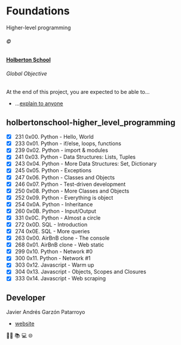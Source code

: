 # Foundations
Higher-level programming

###### :copyright:
**[Holberton School](https://www.holbertonschool.com/)**

###### Global Objective
At the end of this project, you are expected to be able to...
- ...[explain to anyone](https://fs.blog/2012/04/feynman-technique/)

## holbertonschool-higher_level_programming
* [x] 231 0x00. Python - Hello, World
* [x] 233 0x01. Python - if/else, loops, functions
* [x] 239 0x02. Python - import & modules
* [x] 241 0x03. Python - Data Structures: Lists, Tuples
* [x] 243 0x04. Python - More Data Structures: Set, Dictionary
* [x] 245 0x05. Python - Exceptions
* [x] 247 0x06. Python - Classes and Objects
* [x] 246 0x07. Python - Test-driven development
* [x] 250 0x08. Python - More Classes and Objects
* [x] 252 0x09. Python - Everything is object
* [x] 254 0x0A. Python - Inheritance
* [x] 260 0x0B. Python - Input/Output
* [x] 331 0x0C. Python - Almost a circle
* [x] 272 0x0D. SQL - Introduction
* [x] 274 0x0E. SQL - More queries
* [x] 263 0x00. AirBnB clone - The console
* [x] 268 0x01. AirBnB clone - Web static
* [x] 299 0x10. Python - Network #0
* [x] 300 0x11. Python - Network #1
* [x] 303 0x12. Javascript - Warm up
* [x] 304 0x13. Javascript - Objects, Scopes and Closures
* [x] 333 0x14. Javascript - Web scraping

## Developer
Javier Andrés Garzón Patarroyo
- [website](https://tecnoayuda.co/)

:man_technologist: :books: :computer: :globe_with_meridians:
